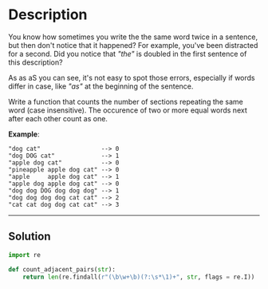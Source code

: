 # Description

You know how sometimes you write the the same word twice in a sentence, but then don't notice that it happened? For example, you've been distracted for a second. Did you notice that _"the"_ is doubled in the first sentence of this description?

As as aS you can see, it's not easy to spot those errors, especially if words differ in case, like _"as"_ at the beginning of the sentence.

Write a function that counts the number of sections repeating the same word (case insensitive). The occurence of two or more equal words next after each other count as one.

**Example**:

```
"dog cat"                 --> 0
"dog DOG cat"             --> 1
"apple dog cat"           --> 0
"pineapple apple dog cat" --> 0
"apple     apple dog cat" --> 1
"apple dog apple dog cat" --> 0
"dog dog DOG dog dog dog" --> 1
"dog dog dog dog cat cat" --> 2
"cat cat dog dog cat cat" --> 3
```

---

## Solution

```py
import re

def count_adjacent_pairs(str):
    return len(re.findall(r"(\b\w+\b)(?:\s*\1)+", str, flags = re.I))
```
